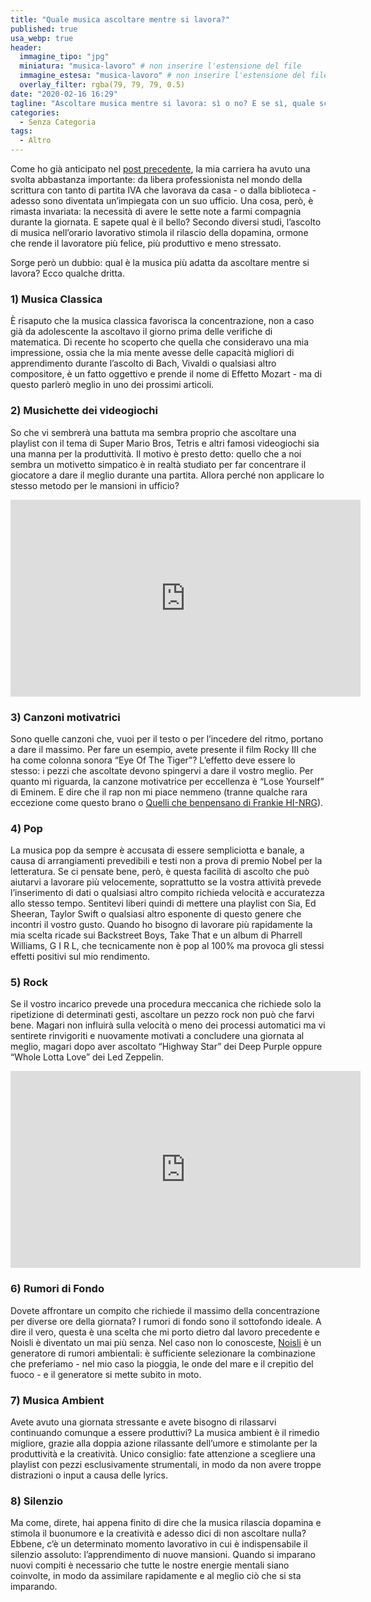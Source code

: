 ```yaml
---
title: "Quale musica ascoltare mentre si lavora?"
published: true
usa_webp: true
header:
  immagine_tipo: "jpg"
  miniatura: "musica-lavoro" # non inserire l'estensione del file
  immagine_estesa: "musica-lavoro" # non inserire l'estensione del file
  overlay_filter: rgba(79, 79, 79, 0.5)
date: "2020-02-16 16:29"
tagline: "Ascoltare musica mentre si lavora: sì o no? E se sì, quale scegliere?"
categories:
  - Senza Categoria
tags:
  - Altro
---
```

Come ho già anticipato nel [post precedente](https://www.tramusicaeparole.com/si-ricomincia/), la mia carriera ha avuto una svolta abbastanza importante: da libera professionista nel mondo della scrittura con tanto di partita IVA che lavorava da casa - o dalla biblioteca - adesso sono diventata un’impiegata con un suo ufficio. Una cosa, però, è rimasta invariata: la necessità di avere le sette note a farmi compagnia durante la giornata. E sapete qual è il bello? Secondo diversi studi, l’ascolto di musica nell’orario lavorativo stimola il rilascio della dopamina, ormone che rende il lavoratore più felice, più produttivo e meno stressato.

Sorge però un dubbio: qual è la musica più adatta da ascoltare mentre si lavora? Ecco qualche dritta.

### 1) Musica Classica

È risaputo che la musica classica favorisca la concentrazione, non a caso già da adolescente la ascoltavo il giorno prima delle verifiche di matematica. Di recente ho scoperto che quella che consideravo una mia impressione, ossia che la mia mente avesse delle capacità migliori di apprendimento durante l’ascolto di Bach, Vivaldi o qualsiasi altro compositore, è un fatto oggettivo e prende il nome di Effetto Mozart - ma di questo parlerò meglio in uno dei prossimi articoli.

### 2) Musichette dei videogiochi

So che vi sembrerà una battuta ma sembra proprio che ascoltare una playlist con il tema di Super Mario Bros, Tetris e altri famosi videogiochi sia una manna per la produttività. Il motivo è presto detto: quello che a noi sembra un motivetto simpatico è in realtà studiato per far concentrare il giocatore a dare il meglio durante una partita. Allora perché non applicare lo stesso metodo per le mansioni in ufficio?

<iframe width="560" height="315" src="https://www.youtube.com/embed/uhscMsBhNhw" frameborder="0" allow="accelerometer; autoplay; encrypted-media; gyroscope; picture-in-picture" allowfullscreen></iframe>

### 3) Canzoni motivatrici

Sono quelle canzoni che, vuoi per il testo o per l’incedere del ritmo, portano a dare il massimo. Per fare un esempio, avete presente il film Rocky III che ha come colonna sonora “Eye Of The Tiger”? L’effetto deve essere lo stesso: i pezzi che ascoltate devono spingervi a dare il vostro meglio. Per quanto mi riguarda, la canzone motivatrice per eccellenza è “Lose Yourself” di Eminem. E dire che il rap non mi piace nemmeno (tranne qualche rara eccezione come questo brano o [Quelli che benpensano di Frankie HI-NRG](https://www.tramusicaeparole.com/quelli-che-benpensano/)).

### 4) Pop

La musica pop da sempre è accusata di essere sempliciotta e banale, a causa di arrangiamenti prevedibili e testi non a prova di premio Nobel per la letteratura. Se ci pensate bene, però, è questa facilità di ascolto che può aiutarvi a lavorare più velocemente, soprattutto se la vostra attività prevede l’inserimento di dati o qualsiasi altro compito richieda velocità e accuratezza allo stesso tempo. Sentitevi liberi quindi di mettere una playlist con Sia, Ed Sheeran, Taylor Swift o qualsiasi altro esponente di questo genere che incontri il vostro gusto. Quando ho bisogno di lavorare più rapidamente la mia scelta ricade sui Backstreet Boys, Take That e un album di Pharrell Williams, G I R L, che tecnicamente non è pop al 100% ma provoca gli stessi effetti positivi sul mio rendimento.

### 5) Rock

Se il vostro incarico prevede una procedura meccanica che richiede solo la ripetizione di determinati gesti, ascoltare un pezzo rock non può che farvi bene. Magari non influirà sulla velocità o meno dei processi automatici ma vi sentirete rinvigoriti e nuovamente motivati a concludere una giornata al meglio, magari dopo aver ascoltato “Highway Star” dei Deep Purple oppure “Whole Lotta Love” dei Led Zeppelin.

<iframe width="560" height="315" src="https://www.youtube.com/embed/UAKCR7kQMTQ" frameborder="0" allow="accelerometer; autoplay; encrypted-media; gyroscope; picture-in-picture" allowfullscreen></iframe>

### 6) Rumori di Fondo

Dovete affrontare un compito che richiede il massimo della concentrazione per diverse ore della giornata? I rumori di fondo sono il sottofondo ideale. A dire il vero, questa è una scelta che mi porto dietro dal lavoro precedente e Noisli è diventato un mai più senza. Nel caso non lo conosceste, [Noisli](https://www.noisli.com/) è un generatore di rumori ambientali: è sufficiente selezionare la combinazione che preferiamo - nel mio caso la pioggia, le onde del mare e il crepitìo del fuoco - e il generatore si mette subito in moto.

### 7) Musica Ambient

Avete avuto una giornata stressante e avete bisogno di rilassarvi continuando comunque a essere produttivi? La musica ambient è il rimedio migliore, grazie alla doppia azione rilassante dell’umore e stimolante per la produttività e la creatività. Unico consiglio: fate attenzione a scegliere una playlist con pezzi esclusivamente strumentali, in modo da non avere troppe distrazioni o input a causa delle lyrics.

### 8) Silenzio

Ma come, direte, hai appena finito di dire che la musica rilascia dopamina e stimola il buonumore e la creatività e adesso dici di non ascoltare nulla? Ebbene, c’è un determinato momento lavorativo in cui è indispensabile il silenzio assoluto: l’apprendimento di nuove mansioni. Quando si imparano nuovi compiti è necessario che tutte le nostre energie mentali siano coinvolte, in modo da assimilare rapidamente e al meglio ciò che si sta imparando.
